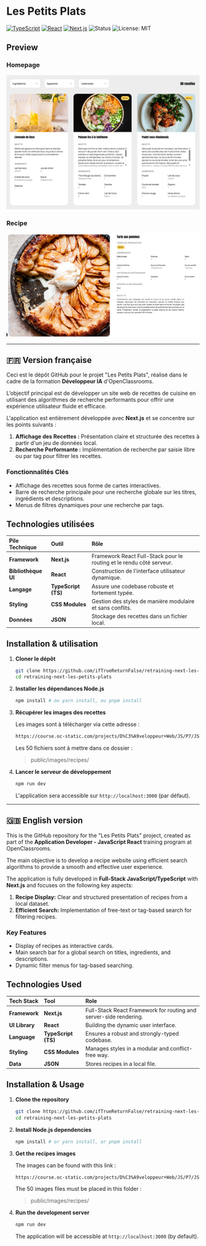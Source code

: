 # Les Petits Plats

[![TypeScript](https://img.shields.io/badge/TypeScript-3178C6?logo=typescript&logoColor=fff)](#)
[![React](https://img.shields.io/badge/React-%2320232a.svg?logo=react&logoColor=%2361DAFB)](#)
[![Next.js](https://img.shields.io/badge/Next.js-black?logo=next.js&logoColor=white)](#)
![Status](https://img.shields.io/badge/Status-Completed-brightgreen)
![License: MIT](https://img.shields.io/badge/License-MIT-blue)

## Preview

### Homepage

![Homepage preview](./preview_01.png)

### Recipe

![Recipe preview](./preview_02.png)

---

## 🇫🇷 Version française

Ceci est le dépôt GitHub pour le projet "Les Petits Plats", réalisé dans le cadre de la formation **Développeur IA** d'OpenClassrooms.

L’objectif principal est de développer un site web de recettes de cuisine en utilisant des algorithmes de recherche performants pour offrir une expérience utilisateur fluide et efficace.

L'application est entièrement développée avec **Next.js** et se concentre sur les points suivants :

1.  **Affichage des Recettes :** Présentation claire et structurée des recettes à partir d'un jeu de données local.
2.  **Recherche Performante :** Implémentation de recherche par saisie libre ou par tag pour filtrer les recettes.

### Fonctionnalités Clés

- Affichage des recettes sous forme de cartes interactives.
- Barre de recherche principale pour une recherche globale sur les titres, ingrédients et descriptions.
- Menus de filtres dynamiques pour une recherche par tags.

## Technologies utilisées

| Pile Technique      | Outil               | Rôle                                                                 |
| :------------------ | :------------------ | :------------------------------------------------------------------- |
| **Framework**       | **Next.js**         | Framework React Full-Stack pour le routing et le rendu côté serveur. |
| **Bibliothèque UI** | **React**           | Construction de l'interface utilisateur dynamique.                   |
| **Langage**         | **TypeScript (TS)** | Assure une codebase robuste et fortement typée.                      |
| **Styling**         | **CSS Modules**     | Gestion des styles de manière modulaire et sans conflits.            |
| **Données**         | **JSON**            | Stockage des recettes dans un fichier local.                         |

## Installation & utilisation

1.  **Cloner le dépôt**

    ```bash
    git clone https://github.com/ifTrueReturnFalse/retraining-next-les-petits-plats.git
    cd retraining-next-les-petits-plats
    ```

2.  **Installer les dépendances Node.js**

    ```bash
    npm install # ou yarn install, ou pnpm install
    ```

3.  **Récupérer les images des recettes**

    Les images sont à télécharger via cette adresse :

    ```bash
    https://course.oc-static.com/projects/D%C3%A9veloppeur+Web/JS/P7/JSON+recipes.zip
    ```

    Les 50 fichiers sont à mettre dans ce dossier :

    > public/images/recipes/

4.  **Lancer le serveur de développement**

    ```bash
    npm run dev
    ```

    L'application sera accessible sur `http://localhost:3000` (par défaut).

---

## 🇬🇧 English version

This is the GitHub repository for the "Les Petits Plats" project, created as part of the **Application Developer - JavaScript React** training program at OpenClassrooms.

The main objective is to develop a recipe website using efficient search algorithms to provide a smooth and effective user experience.

The application is fully developed in **Full-Stack JavaScript/TypeScript** with **Next.js** and focuses on the following key aspects:

1.  **Recipe Display:** Clear and structured presentation of recipes from a local dataset.
2.  **Efficient Search:** Implementation of free-text or tag-based search for filtering recipes.

### Key Features

- Display of recipes as interactive cards.
- Main search bar for a global search on titles, ingredients, and descriptions.
- Dynamic filter menus for tag-based searching.

## Technologies Used

| Tech Stack     | Tool                | Role                                                              |
| :------------- | :------------------ | :---------------------------------------------------------------- |
| **Framework**  | **Next.js**         | Full-Stack React Framework for routing and server-side rendering. |
| **UI Library** | **React**           | Building the dynamic user interface.                              |
| **Language**   | **TypeScript (TS)** | Ensures a robust and strongly-typed codebase.                     |
| **Styling**    | **CSS Modules**     | Manages styles in a modular and conflict-free way.                |
| **Data**       | **JSON**            | Stores recipes in a local file.                                   |

## Installation & Usage

1.  **Clone the repository**

    ```bash
    git clone https://github.com/ifTrueReturnFalse/retraining-next-les-petits-plats.git
    cd retraining-next-les-petits-plats
    ```

2.  **Install Node.js dependencies**

    ```bash
    npm install # or yarn install, or pnpm install
    ```

3.  **Get the recipes images**

    The images can be found with this link :

    ```bash
    https://course.oc-static.com/projects/D%C3%A9veloppeur+Web/JS/P7/JSON+recipes.zip
    ```

    The 50 images files must be placed in this folder :

    > public/images/recipes/

4.  **Run the development server**

    ```bash
    npm run dev
    ```

    The application will be accessible at `http://localhost:3000` (by default).
